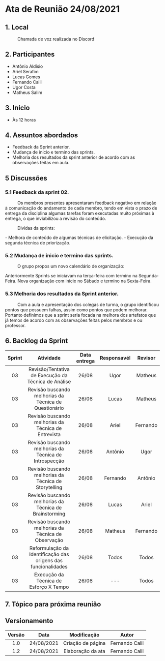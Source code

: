 
# Ata de Reunião 24/08/2021

## 1. Local
<p style="text-indent: 40px; align="justify"> Chamada de voz realizada no Discord </p>

## 2. Participantes
- Antônio Aldísio
- Ariel Serafim 
- Lucas Gomes
- Fernando Calil
- Ugor Costa
- Matheus Salim

## 3. Início
- Às 12 horas

## 4. Assuntos abordados
- Feedback da Sprint anterior.
- Mudança de inicio e termino das sprints.
- Melhoria dos resultados da sprint anterior de acordo com as observações feitas em aula.

## 5 Discussões

### 5.1 Feedback da sprint 02.
<p style="text-indent: 40px; align="justify"> Os membros presentes apresentaram feedback negativo em relação à comunicação do andamento de cada membro, tendo em vista o prazo de entrega da disciplina algumas tarefas foram executadas muito próximas à entrega, o que inviabilizou a revisão do conteúdo.</p>

<p style="text-indent: 40px; align="justify"> Dividas da sprints: </p>
- Melhora de conteúdo de algumas técnicas de elicitação.
- Execução da segunda técnica de priorização.


### 5.2 Mudança de inicio e termino das sprints.
<p style="text-indent: 40px; align="justify"> O grupo propos um novo calendário de organização: </p>
Anteriormente Sprints se iniciavam na terça-feira com termino na Segunda-Feira.  
Nova organização com inicio no Sábado e termino na Sexta-Feira.

### 5.3 Melhoria dos resultados da Sprint anterior.
<p style="text-indent: 40px; align="justify"> Com a aula e apresentação dos colegas de turma, o grupo identificou pontos que possuem falhas, assim como pontos que podem melhorar. Portanto definimos que a sprint seria focada na melhora dos artefatos que já temos de acordo com as observações feitas pelos membros e ou professor.</p>

## 6. Backlog da Sprint

<center>

| Sprint | Atividade | Data entrega | Responsavél | Revisor |
|:--:|:--:|:--:|:--:|:--:|
| 03 | Revisão/Tentativa de Execução da Técnica de Análise | 26/08 | Ugor | Matheus |
| 03 | Revisão buscando melhorias da Técnica de Questionário | 26/08 | Lucas | Matheus |
| 03 | Revisão buscando melhorias da Técnica de Entrevista | 26/08 | Ariel | Fernando |
| 03 | Revisão buscando melhorias da Técnica de Introspecção | 26/08 | Antônio | Ugor |
| 03 | Revisão buscando melhorias da Técnica de Storytelling | 26/08 | Fernando | Antônio |
| 03 | Revisão buscando melhorias da Técnica de Brainstorming | 26/08 | Lucas| Ariel |
| 03 | Revisão buscando melhorias da Técnica de Observação | 26/08 | Matheus| Fernando |
| 03 | Reformulação da Identificação das origens das funcionalidades | 26/08 | Todos | Todos |
| 03 | Execução da Técnica de Esforço X Tempo | 26/08 | --- | Todos |


</center>


## 7. Tópico para próxima reunião


## Versionamento
<center>

| Versão | Data | Modificação | Autor |
|:--:|:--:|:--:|:--:|
| 1.0  | 24/08/2021 | Criação de página | Fernando Calil |
| 1.2  | 24/08/2021 | Elaboração da ata | Fernando Calil |

</center>